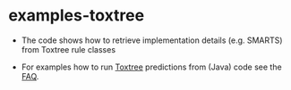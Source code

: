 examples-toxtree
================

- The code shows how to retrieve implementation details (e.g. SMARTS) from Toxtree rule classes

- For examples how to run [Toxtree](http://toxtree.sourceforge.net) predictions from (Java) code see the [FAQ](http://toxtree.sourceforge.net/faq.html#K2).


